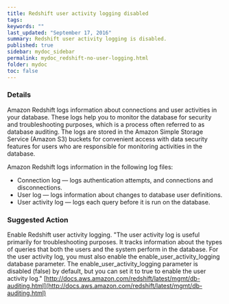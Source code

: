 ```yaml
---
title: Redshift user activity logging disabled
tags:
keywords: ""
last_updated: "September 17, 2016"
summary: Redshift user activity logging is disabled.
published: true
sidebar: mydoc_sidebar
permalink: mydoc_redshift-no-user-logging.html
folder: mydoc
toc: false
---
```


### Details  
Amazon Redshift logs information about connections and user activities in your database. These logs help you to monitor the database for security and troubleshooting purposes, which is a process often referred to as database auditing. The logs are stored in the Amazon Simple Storage Service (Amazon S3) buckets for convenient access with data security features for users who are responsible for monitoring activities in the database.

Amazon Redshift logs information in the following log files:  
* Connection log — logs authentication attempts, and connections and disconnections.  
* User log — logs information about changes to database user definitions.  
* User activity log — logs each query before it is run on the database.  

### Suggested Action  
Enable Redshift user activity logging. "The user activity log is useful primarily for troubleshooting purposes. It tracks information about the types of queries that both the users and the system perform in the database. For the user activity log, you must also enable the enable_user_activity_logging database parameter. The enable_user_activity_logging parameter is disabled (false) by default, but you can set it to true to enable the user activity log."
[http://docs.aws.amazon.com/redshift/latest/mgmt/db-auditing.html](http://docs.aws.amazon.com/redshift/latest/mgmt/db-auditing.html)
